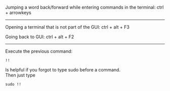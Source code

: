 Jumping a word back/forward while entering commands in the terminal:
ctrl + arrowkeys

***

Opening a terminal that is not part of the GUI:
ctrl + alt + F3

Going back to GUI:
ctrl + alt + F2

***

Execute the previous command:
```
!!
```

Is helpful if you forgot to type sudo before a command.\
Then just type
```
sudo !!
```

